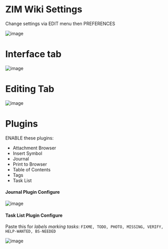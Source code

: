 # ZIM Wiki Settings

Change settings via EDIT menu then PREFERENCES

![image](https://user-images.githubusercontent.com/10427974/31207500-8f7d2f12-a94c-11e7-8d15-6be11ce7085b.png)


# Interface tab

![image](https://user-images.githubusercontent.com/10427974/31206824-4de30346-a948-11e7-9655-92180989630d.png)


# Editing Tab

![image](https://user-images.githubusercontent.com/10427974/31206858-7f533efa-a948-11e7-8dec-6a1330fd53b0.png)


# Plugins
ENABLE these plugins:
* Attachment Browser 
* Insert Symbol
* Journal 
* Print to Browser
* Table of Contents
* Tags
* Task List

#### Journal Plugin Configure

![image](https://user-images.githubusercontent.com/10427974/31207110-3363cc7e-a94a-11e7-8a4c-48ac0ea4ffe0.png)

#### Task List Plugin Configure

Paste this for _labels marking tasks_: `FIXME, TODO, PHOTO, MISSING, VERIFY, HELP-WANTED, BS-NEEDED`

![image](https://user-images.githubusercontent.com/10427974/31207418-22360de8-a94c-11e7-97d6-41ce35b6c01e.png)


